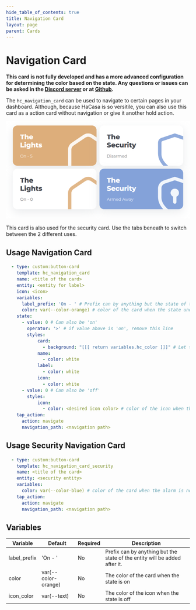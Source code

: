```yaml
---
hide_table_of_contents: true
title: Navigation Card
layout: page
parent: Cards
---
```


# Navigation Card

**This card is not fully developed and has a more advanced configuration for determining the color based on the state. Any questions or issues can be asked in the [Discord server](https://discord.gg/7yt64Tf) or at [Github](https://discord.gg/7yt64Tf).**

The `hc_navigation_card` can be used to navigate to certain pages in your dashboard. Although, because HaCasa is so versitile, you can also use this card as a action card without navigation or give it another hold action.

![Navigation Card Light](../../../assets/images/cards/hc_navigation_card/navigationcard_light.png)

This card is also used for the security card. Use the tabs beneath to switch between the 2 different uses.

## Usage Navigation Card

```yaml
  - type: custom:button-card
    template: hc_navigation_card
    name: <title of the card>
    entity: <entity for label>
    icon: <icon>
    variables: 
      label_prefix: 'On - ' # Prefix can by anything but the state of the entity will be added after it.
      color: var(--color-orange) # color of the card when the state underneath is met (in this case, higher then 0)
    state:
      - value: 0 # Can also be 'on'
        operator: '>' # if value above is 'on', remove this line
        styles:
            card:
              - background: "[[[ return variables.hc_color ]]]" # Let this be
            name:
              - color: white
            label:
              - color: white
            icon:
              - color: white
      - value: 0 # Can also be 'off'
        styles:
            icon:
              - color: <desired icon color> # color of the icon when the state is met (in this case, just 0)
    tap_action:
      action: navigate
      navigation_path: <navigation path>
```
## Usage Security Navigation Card

```yaml
  - type: custom:button-card
    template: hc_navigation_card_security
    name: <title of the card>
    entity: <security entity>
    variables: 
      color: var(--color-blue) # color of the card when the alarm is not off
    tap_action:
      action: navigate
      navigation_path: <navigation path>
```


## Variables

| Variable | Default | Required | Description|
|----------|---------|----------|------------|
| label_prefix | 'On - ' | No | Prefix can by anything but the state of the entity will be added after it. |
| color | var(--color-orange) | No | The color of the card when the state is on |
| icon_color | var(--text) | No | The color of the icon when the state is off |
